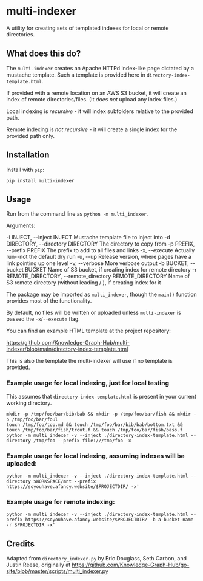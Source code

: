 # multi-indexer
A utility for creating sets of templated indexes for local or remote directories.

## What does this do? 

The `multi-indexer` creates an Apache HTTPd index-like page dictated by a mustache template. Such a template is provided here in `directory-index-template.html`.

If provided with a remote location on an AWS S3 bucket, it will create an index of remote directories/files.
(It *does not* upload any index files.)

Local indexing is *recursive* - it will index subfolders relative to the provided path.

Remote indexing is *not recursive* - it will create a single index for the provided path only.

## Installation

Install with `pip`:

`pip install multi-indexer`

## Usage

Run from the command line as `python -m multi_indexer`.

Arguments:

  -i INJECT, --inject INJECT        Mustache template file to inject into
  -d DIRECTORY, --directory DIRECTORY       The directory to copy from
  -p PREFIX, --prefix PREFIX        The prefix to add to all files and links
  -x, --execute     Actually run--not the default dry run
  -u, --up      Release version, where pages have a link pointing up one level
  -v, --verbose     More verbose output
  -b BUCKET, --bucket BUCKET        Name of S3 bucket, if creating index for remote directory
  -r REMOTE_DIRECTORY, --remote_directory REMOTE_DIRECTORY      Name of S3 remote directory (without leading / ), if creating index for it

The package may be imported as `multi_indexer`, though the `main()` function provides most of the functionality.

By default, no files will be written or uploaded unless `multi-indexer` is passed the `-x`/`--execute` flag.

You can find an example HTML template at the project repository:

https://github.com/Knowledge-Graph-Hub/multi-indexer/blob/main/directory-index-template.html

This is also the template the multi-indexer will use if no template is provided.

### Example usage for local indexing, just for local testing

This assumes that `directory-index-template.html` is present in your current working directory.

```
mkdir -p /tmp/foo/bar/bib/bab && mkdir -p /tmp/foo/bar/fish && mkdir -p /tmp/foo/bar/foul
touch /tmp/foo/top.md && touch /tmp/foo/bar/bib/bab/bottom.txt && touch /tmp/foo/bar/fish/trout.f && touch /tmp/foo/bar/fish/bass.f
python -m multi_indexer -v --inject ./directory-index-template.html --directory /tmp/foo --prefix file:///tmp/foo -x
```

### Example usage for local indexing, assuming indexes will be uploaded:
```
python -m multi_indexer -v --inject ./directory-index-template.html --directory $WORKSPACE/mnt --prefix https://soyouhave.afancy.website/$PROJECTDIR/ -x'
```

### Example usage for remote indexing:
```
python -m multi_indexer -v --inject ./directory-index-template.html --prefix https://soyouhave.afancy.website/$PROJECTDIR/ -b a-bucket-name -r $PROJECTDIR -x'
```

## Credits

Adapted from `directory_indexer.py` by Eric Douglass, Seth Carbon, and Justin Reese, originally at
https://github.com/Knowledge-Graph-Hub/go-site/blob/master/scripts/multi_indexer.py
